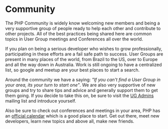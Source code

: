 # Community

The PHP Community is widely know welcoming new members and being a very supportive group of people ready to help each
other and contribute to other projects. All of the best practices being shared here are common topics in User Group
meetings and Conferences all over the world.

If you plan on being a serious developer who wishes to grow professionally, participating in these efforts are a fail
safe path to success. User Groups are present in many places of the world, from Brazil to the US, over to Europe and all
the way down in Australia. Work is still ongoing to have a centralized list, so google and meetup are your best places
to start a search.

Around the community we have a saying: *"If you can't find a User Group in your area, its your turn to start one"*. We
are also very supportive of new groups and try to share tips and advice and generally support them to get them going. If
you decide to take this on, be sure to visit the [UG Admins](https://wiki.php.net/usergroups) mailing list and introduce
yourself.

Also be sure to check out conferences and meetings in your area, PHP has an [official
calendar](http://www.php.net/cal.php) which is a good place to start. Get out there, meet new developers, learn new
topics and above all, make new friends.